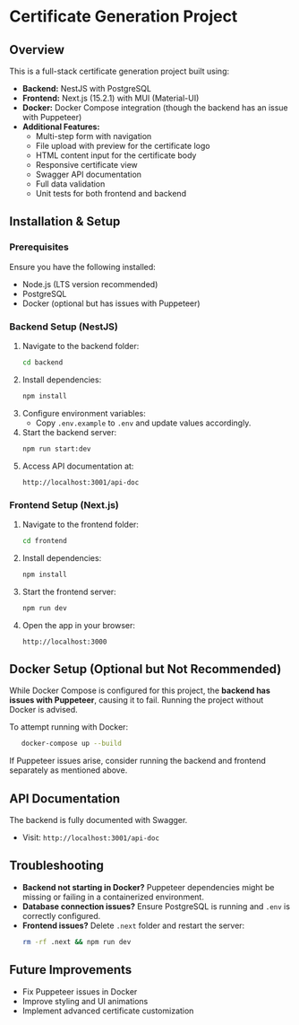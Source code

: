 # Certificate Generation Project

## Overview

This is a full-stack certificate generation project built using:

- **Backend:** NestJS with PostgreSQL
- **Frontend:** Next.js (15.2.1) with MUI (Material-UI)
- **Docker:** Docker Compose integration (though the backend has an issue with Puppeteer)
- **Additional Features:**
  - Multi-step form with navigation
  - File upload with preview for the certificate logo
  - HTML content input for the certificate body
  - Responsive certificate view
  - Swagger API documentation
  - Full data validation
  - Unit tests for both frontend and backend

## Installation & Setup

### Prerequisites

Ensure you have the following installed:

- Node.js (LTS version recommended)
- PostgreSQL
- Docker (optional but has issues with Puppeteer)

### Backend Setup (NestJS)

1. Navigate to the backend folder:
   ```sh
   cd backend
   ```
2. Install dependencies:
   ```sh
   npm install
   ```
3. Configure environment variables:
   - Copy `.env.example` to `.env` and update values accordingly.
4. Start the backend server:
   ```sh
   npm run start:dev
   ```
5. Access API documentation at:
   ```
   http://localhost:3001/api-doc
   ```

### Frontend Setup (Next.js)

1. Navigate to the frontend folder:
   ```sh
   cd frontend
   ```
2. Install dependencies:
   ```sh
   npm install
   ```
3. Start the frontend server:
   ```sh
   npm run dev
   ```
4. Open the app in your browser:
   ```
   http://localhost:3000
   ```

## Docker Setup (Optional but Not Recommended)

While Docker Compose is configured for this project, the **backend has issues with Puppeteer**, causing it to fail. Running the project without Docker is advised.

To attempt running with Docker:

```sh
   docker-compose up --build
```

If Puppeteer issues arise, consider running the backend and frontend separately as mentioned above.

## API Documentation

The backend is fully documented with Swagger.

- Visit: `http://localhost:3001/api-doc`

## Troubleshooting

- **Backend not starting in Docker?** Puppeteer dependencies might be missing or failing in a containerized environment.
- **Database connection issues?** Ensure PostgreSQL is running and `.env` is correctly configured.
- **Frontend issues?** Delete `.next` folder and restart the server:
  ```sh
  rm -rf .next && npm run dev
  ```

## Future Improvements

- Fix Puppeteer issues in Docker
- Improve styling and UI animations
- Implement advanced certificate customization



